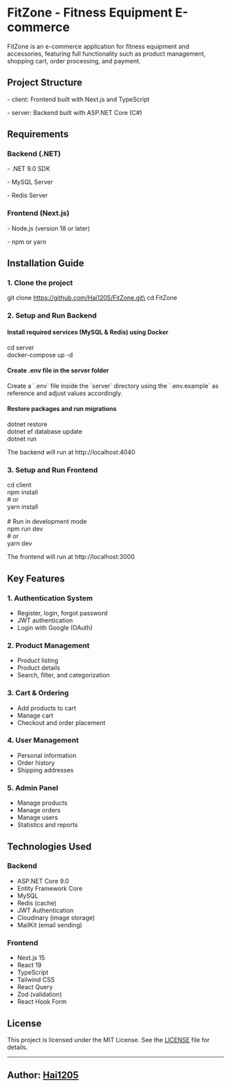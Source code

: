 # FitZone - Fitness Equipment E-commerce

FitZone is an e-commerce application for fitness equipment and
accessories, featuring full functionality such as product management,
shopping cart, order processing, and payment.

## Project Structure

\- client: Frontend built with Next.js and TypeScript

\- server: Backend built with ASP.NET Core (C#)

## Requirements

### Backend (.NET)

\- .NET 9.0 SDK

\- MySQL Server

\- Redis Server

### Frontend (Next.js)

\- Node.js (version 18 or later)

\- npm or yarn

## Installation Guide

### 1. Clone the project

git clone https://github.com/Hai1205/FitZone.git\
cd FitZone

### 2. Setup and Run Backend

#### Install required services (MySQL & Redis) using Docker

cd server\
docker-compose up -d

#### Create .env file in the server folder

Create a \`.env\` file inside the \`server\` directory using the
\`.env.example\` as reference and adjust values accordingly.

#### Restore packages and run migrations

dotnet restore\
dotnet ef database update\
dotnet run

The backend will run at http://localhost:4040

### 3. Setup and Run Frontend

cd client\
npm install\
\# or\
yarn install\
\
\# Run in development mode\
npm run dev\
\# or\
yarn dev

The frontend will run at http://localhost:3000

## Key Features

### 1. Authentication System

- Register, login, forgot password
- JWT authentication
- Login with Google (OAuth)

### 2. Product Management

- Product listing
- Product details
- Search, filter, and categorization

### 3. Cart & Ordering

- Add products to cart
- Manage cart
- Checkout and order placement

### 4. User Management

- Personal information
- Order history
- Shipping addresses

### 5. Admin Panel

- Manage products
- Manage orders
- Manage users
- Statistics and reports

## Technologies Used

### Backend

- ASP.NET Core 9.0
- Entity Framework Core
- MySQL
- Redis (cache)
- JWT Authentication
- Cloudinary (image storage)
- MailKit (email sending)

### Frontend

- Next.js 15
- React 19
- TypeScript
- Tailwind CSS
- React Query
- Zod (validation)
- React Hook Form

## License

This project is licensed under the MIT License. See the [LICENSE](LICENSE) file for details.

---

## Author: [Hai1205](https://github.com/hai1205)
